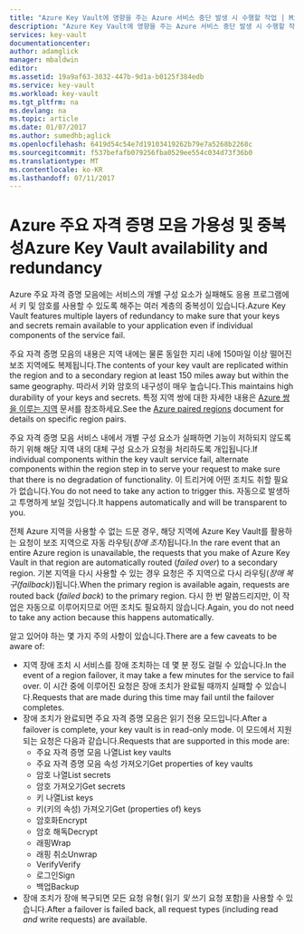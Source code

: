 ```yaml
---
title: "Azure Key Vault에 영향을 주는 Azure 서비스 중단 발생 시 수행할 작업 | Microsoft Docs"
description: "Azure Key Vault에 영향을 주는 Azure 서비스 중단 발생 시 수행할 작업에 대해 알아봅니다."
services: key-vault
documentationcenter: 
author: adamglick
manager: mbaldwin
editor: 
ms.assetid: 19a9af63-3032-447b-9d1a-b0125f384edb
ms.service: key-vault
ms.workload: key-vault
ms.tgt_pltfrm: na
ms.devlang: na
ms.topic: article
ms.date: 01/07/2017
ms.author: sumedhb;aglick
ms.openlocfilehash: 6419d54c54e7d19103419262b79e7a5268b2268c
ms.sourcegitcommit: f537befafb079256fba0529ee554c034d73f36b0
ms.translationtype: MT
ms.contentlocale: ko-KR
ms.lasthandoff: 07/11/2017
---
```

# <a name="azure-key-vault-availability-and-redundancy"></a><span data-ttu-id="fa667-103">Azure 주요 자격 증명 모음 가용성 및 중복성</span><span class="sxs-lookup"><span data-stu-id="fa667-103">Azure Key Vault availability and redundancy</span></span>
<span data-ttu-id="fa667-104">Azure 주요 자격 증명 모음에는 서비스의 개별 구성 요소가 실패해도 응용 프로그램에서 키 및 암호를 사용할 수 있도록 해주는 여러 계층의 중복성이 있습니다.</span><span class="sxs-lookup"><span data-stu-id="fa667-104">Azure Key Vault features multiple layers of redundancy to make sure that your keys and secrets remain available to your application even if individual components of the service fail.</span></span>

<span data-ttu-id="fa667-105">주요 자격 증명 모음의 내용은 지역 내에는 물론 동일한 지리 내에 150마일 이상 떨어진 보조 지역에도 복제됩니다.</span><span class="sxs-lookup"><span data-stu-id="fa667-105">The contents of your key vault are replicated within the region and to a secondary region at least 150 miles away but within the same geography.</span></span> <span data-ttu-id="fa667-106">따라서 키와 암호의 내구성이 매우 높습니다.</span><span class="sxs-lookup"><span data-stu-id="fa667-106">This maintains high durability of your keys and secrets.</span></span> <span data-ttu-id="fa667-107">특정 지역 쌍에 대한 자세한 내용은 [Azure 쌍을 이루는 지역](https://docs.microsoft.com/en-us/azure/best-practices-availability-paired-regions) 문서를 참조하세요.</span><span class="sxs-lookup"><span data-stu-id="fa667-107">See the [Azure paired regions](https://docs.microsoft.com/en-us/azure/best-practices-availability-paired-regions) document for details on specific region pairs.</span></span>

<span data-ttu-id="fa667-108">주요 자격 증명 모음 서비스 내에서 개별 구성 요소가 실패하면 기능이 저하되지 않도록 하기 위해 해당 지역 내의 대체 구성 요소가 요청을 처리하도록 개입됩니다.</span><span class="sxs-lookup"><span data-stu-id="fa667-108">If individual components within the key vault service fail, alternate components within the region step in to serve your request to make sure that there is no degradation of functionality.</span></span> <span data-ttu-id="fa667-109">이 트리거에 어떤 조치도 취할 필요가 없습니다.</span><span class="sxs-lookup"><span data-stu-id="fa667-109">You do not need to take any action to trigger this.</span></span> <span data-ttu-id="fa667-110">자동으로 발생하고 투명하게 보일 것입니다.</span><span class="sxs-lookup"><span data-stu-id="fa667-110">It happens automatically and will be transparent to you.</span></span>

<span data-ttu-id="fa667-111">전체 Azure 지역을 사용할 수 없는 드문 경우, 해당 지역에 Azure Key Vault를 활용하는 요청이 보조 지역으로 자동 라우팅(*장애 조치*)됩니다.</span><span class="sxs-lookup"><span data-stu-id="fa667-111">In the rare event that an entire Azure region is unavailable, the requests that you make of Azure Key Vault in that region are automatically routed (*failed over*) to a secondary region.</span></span> <span data-ttu-id="fa667-112">기본 지역을 다시 사용할 수 있는 경우 요청은 주 지역으로 다시 라우팅(*장애 복구(failback)*)됩니다.</span><span class="sxs-lookup"><span data-stu-id="fa667-112">When the primary region is available again, requests are routed back (*failed back*) to the primary region.</span></span> <span data-ttu-id="fa667-113">다시 한 번 말씀드리지만, 이 작업은 자동으로 이루어지므로 어떤 조치도 필요하지 않습니다.</span><span class="sxs-lookup"><span data-stu-id="fa667-113">Again, you do not need to take any action because this happens automatically.</span></span>

<span data-ttu-id="fa667-114">알고 있어야 하는 몇 가지 주의 사항이 있습니다.</span><span class="sxs-lookup"><span data-stu-id="fa667-114">There are a few caveats to be aware of:</span></span>

* <span data-ttu-id="fa667-115">지역 장애 조치 시 서비스를 장애 조치하는 데 몇 분 정도 걸릴 수 있습니다.</span><span class="sxs-lookup"><span data-stu-id="fa667-115">In the event of a region failover, it may take a few minutes for the service to fail over.</span></span> <span data-ttu-id="fa667-116">이 시간 중에 이루어진 요청은 장애 조치가 완료될 때까지 실패할 수 있습니다.</span><span class="sxs-lookup"><span data-stu-id="fa667-116">Requests that are made during this time may fail until the failover completes.</span></span>
* <span data-ttu-id="fa667-117">장애 조치가 완료되면 주요 자격 증명 모음은 읽기 전용 모드입니다.</span><span class="sxs-lookup"><span data-stu-id="fa667-117">After a failover is complete, your key vault is in read-only mode.</span></span> <span data-ttu-id="fa667-118">이 모드에서 지원되는 요청은 다음과 같습니다.</span><span class="sxs-lookup"><span data-stu-id="fa667-118">Requests that are supported in this mode are:</span></span>
  * <span data-ttu-id="fa667-119">주요 자격 증명 모음 나열</span><span class="sxs-lookup"><span data-stu-id="fa667-119">List key vaults</span></span>
  * <span data-ttu-id="fa667-120">주요 자격 증명 모음 속성 가져오기</span><span class="sxs-lookup"><span data-stu-id="fa667-120">Get properties of key vaults</span></span>
  * <span data-ttu-id="fa667-121">암호 나열</span><span class="sxs-lookup"><span data-stu-id="fa667-121">List secrets</span></span>
  * <span data-ttu-id="fa667-122">암호 가져오기</span><span class="sxs-lookup"><span data-stu-id="fa667-122">Get secrets</span></span>
  * <span data-ttu-id="fa667-123">키 나열</span><span class="sxs-lookup"><span data-stu-id="fa667-123">List keys</span></span>
  * <span data-ttu-id="fa667-124">키(키의 속성) 가져오기</span><span class="sxs-lookup"><span data-stu-id="fa667-124">Get (properties of) keys</span></span>
  * <span data-ttu-id="fa667-125">암호화</span><span class="sxs-lookup"><span data-stu-id="fa667-125">Encrypt</span></span>
  * <span data-ttu-id="fa667-126">암호 해독</span><span class="sxs-lookup"><span data-stu-id="fa667-126">Decrypt</span></span>
  * <span data-ttu-id="fa667-127">래핑</span><span class="sxs-lookup"><span data-stu-id="fa667-127">Wrap</span></span>
  * <span data-ttu-id="fa667-128">래핑 취소</span><span class="sxs-lookup"><span data-stu-id="fa667-128">Unwrap</span></span>
  * <span data-ttu-id="fa667-129">Verify</span><span class="sxs-lookup"><span data-stu-id="fa667-129">Verify</span></span>
  * <span data-ttu-id="fa667-130">로그인</span><span class="sxs-lookup"><span data-stu-id="fa667-130">Sign</span></span>
  * <span data-ttu-id="fa667-131">백업</span><span class="sxs-lookup"><span data-stu-id="fa667-131">Backup</span></span>
* <span data-ttu-id="fa667-132">장애 조치가 장애 복구되면 모든 요청 유형( 읽기 *및* 쓰기 요청 포함)을 사용할 수 있습니다.</span><span class="sxs-lookup"><span data-stu-id="fa667-132">After a failover is failed back, all request types (including read *and* write requests) are available.</span></span>

